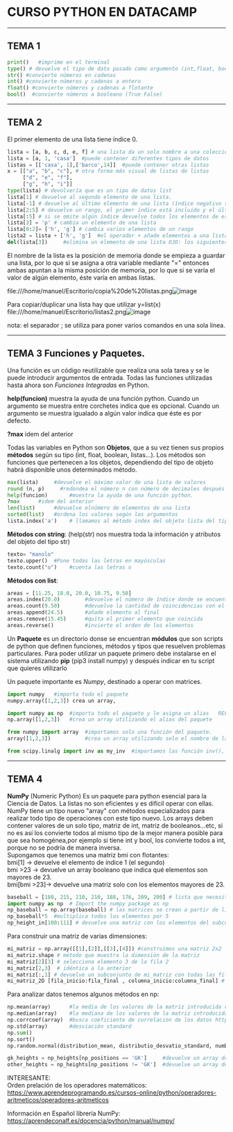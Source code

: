 # CURSO PYTHON EN DATACAMP  

---
## TEMA 1
```PYTHON
print()   #imprime en el terminal
type() # devuelve el tipo de dato pasado como argumento (int,float, bool, str...)
str() #convierte números en cadenas
int() #convierte números y cadenas a entero
float() #convierte números y cadenas a flotante
bool()  #convierte números a booleano (True False)

```
---
## TEMA 2

El primer elemento de una lista tiene índice 0.

```PYTHON
lista = [a, b, c, d, e, f] # una lista da un solo nombre a una coleccion de valores
lista = [a, 1, 'casa']  #puede contener diferentes tipos de datos
listas = [['casa', 1],['barco',14]]  #puede contener otras listas
x = [["a", "b", "c"], # otra forma más visual de listas de listas
     ["d", "e", "f"],
     ["g", "h", "i"]]
type(lista) # devolvería que es un tipo de datos list
lista[1] # devuelve al segundo elemento de una lista.
lista[-1] # devuelve al último elemento de una lista (índice negativo significa que empezamos por el final, no hay -0)
lista[2:5] # devuelve un rango, el primer índice está incluido y el último índice no
lista[:5] # si se omite algún índice devuelve todos los elementos de ese sentido
lista[3] = 'p' # cambia un elemento de una lista
lista[0:2]= ['h', 'g'] # cambia varios elementos de un rango
lista2 = lista + ['h', 'g']  #el operador + añade elementos a una lista
del(lista[3])     #elimina un elemento de una lista OJO: los siguientes elementos cambian el índice
```
El nombre de la lista es la posición de memoria donde se empieza a guardar una lista, por lo que si se asigna a otra variable mediante "=" entonces ambas apuntan a la misma posición de memoria, por lo que si se varía el valor de algún elemento, éste varía en ambas listas.

file:///home/manuel/Escritorio/copia%20de%20listas.png![image](https://user-images.githubusercontent.com/32695362/120519634-215a1680-c3d3-11eb-82f7-6a29d5a68bfc.png)

Para copiar/duplicar una lista hay que utilizar y=list(x)
file:///home/manuel/Escritorio/listas2.png![image](https://user-images.githubusercontent.com/32695362/120519899-76962800-c3d3-11eb-90c1-cee173f5eea8.png)

nota: el separador ; se utiliza para poner varios comandos en una sola línea.



---
## TEMA 3 Funciones y Paquetes.

Una función es un código reutilizable que realiza una sola tarea y se le puede introducir argumentos de entrada. Todas las funciones utilizadas hasta ahora son *Funciones Integradas* en Python.

**help(funcion)** muestra la ayuda de una función python. Cuando un argumento se muestra entre corchetes indica que es opcional. Cuando un argumento se muestra igualado a algún valor indica que éste es por defecto.

**?max** idem del anterior

Todas las variables en Python son **Objetos**, que a su vez tienen sus propios **métodos** según su tipo (int, float, boolean, listas...). Los métodos son funciones que pertenecen a los objetos, dependiendo del tipo de objeto habrá disponible unos determinados método.

```PYTHON
max(lista)     #devuelve el máximo valor de una lista de valores
round (n, p)     #redondea el número n con número de decimales después de la coma p. Si se omite p se redondea al entero más cercano
help(funcion)       #muestra la ayuda de una función python.
?max      #idem del anterior
len(list)      #devuelve elnúmero de elementos de una lista
sorted(list)   #ordena los valores según los argumentos
lista.index('a')    # llamamos al método index del objeto lista del tipo "list" y que devuelve el número de orden de un elemento de una lista
```
**Métodos con string**: (help(str) nos muestra toda la información y atributos del objeto del tipo str)
```PYTHON
texto= "manolo"
texto.upper()  #Pone todas las letras en mayúsculas
texto.count("o")    #cuenta las letras o
```

**Métodos con list**:

```PYTHON
areas = [11.25, 18.0, 20.0, 10.75, 9.50]
areas.index(20.0)        #devuelve el número de índice donde se encuentra el valor introducido como parámetro
areas.count(9.50)        #devuelve la cantidad de coincidencias con el argumento en la lista
areas.append(24.5)       #añade elemento al final
areas.remove(15.45)      #quita el primer elemento que coincida
areas.reverse()          #invierte el orden de los elementos
```

Un **Paquete** es un directorio donse se encuentran **módulos** que son scripts de python que definen funciones, métodos y tipos que resuelven problemas particulares. Para poder utilizar un paquete primero debe instalarse en el sistema utilizando **pip** (pip3 install numpy) y después indicar en tu script que quieres utilizarlo

Un paquete importante es *Numpy*, destinado a operar con matrices.

```PYTHON
import numpy   #importa todo el paquete
numpy.array([1,2,3]) crea un array,

import numpy as np  #importa todo el paquete y le asigna un alias   RECOMENDADO
np.array([1,2,3])   #crea un array utilizando el alias del paquete

from numpy import array  #importamos solo una función del paquete.
array([1,2,3])           #crea un array utilizando solo el nombre de lafunción del paquete. ESTO ES CONFUSO

from scipy.linalg import inv as my_inv  #importamos las función inv(), y le damos el nombre my_inv, del subpaquete linalg que se encuentra dentro del paquete scipy
```


---
## TEMA 4  

**NumPy** (Numeric Python) Es un paquete para python esencial para la Ciencia de Datos. La listas no son eficientes y es difícil operar con ellas. NumPy tiene un tipo nuevo "array" con métodos especializados para realizar todo tipo de operaciones con este tipo nuevo.
Los arrays deben contener valores de un solo tipo, matriz de int, matriz de booleanos...etc, si no es así los convierte todos al mismo tipo de la mejor manera posible para que sea homogénea,por ejemplo si tiene int y bool, los convierte todos a int, porque no se podría de manera inversa.  
Supongamos que tenemos una matriz bmi con flotantes:  
bmi[1]		-> devuelve el elemento de índice 1 (el segundo)  
bmi >23		-> devuelve un array booleano que indica qué elementos son mayores de 23.  
bmi[bmi >23]-> devuelve una matriz solo con los elementos mayores de 23.  
```Python
baseball = [180, 215, 210, 210, 188, 176, 209, 200] # lista que necesitamos convertir en matriz
import numpy as np  # Import the numpy package as np
np_baseball = np.array(baseball) # las matrices se crean a partir de listas
np_baseball*5  #multiplica todos los elementos por 5
np_height_in[100:111] # devuelve una matriz con los elementos del subconjunto con índices desde el 100 al 110 (parecido a las listas)
```  
Para construir una matriz de varias dimensiones:
```Python
mi_matriz = np.array([[1],[2]],[[3],[4]]) #construimos una matriz 2x2
mi_matriz.shape # método que muestra la dimensión de la matriz
mi_matriz[2][3]	# selecciona elemento 3 de la fila 2
mi_matriz[2,3]	# idéntica a la anterior
mi_matriz[:,1] # devuelve un subconjunto de mi_matriz con todas las filas (:) y la última columna( aunque se podía haber puesto un intervalo n:m)
mi_matriz_2D [fila_inicio:fila_final , columna_inicio:columna_final] # devuelve un subconjuto de la matriz_2D 
```
Para analizar datos tenemos algunos métodos en np:
```Python
np.mean(array)      #la media de los valores de la matriz introducida como argumento
np.median(array)    #la mediana de los valores de la matriz introducida como argumento
np.corrcoef(array)  #busca coeficiente de correlacion de los datos https://www.maximaformacion.es/blog-dat/que-es-la-correlacion-estadistica-y-como-interpretarla/
np.std(array)       #desviación standard
np.sum()
np.sort()
np.random.normal(distribution_mean, distributio_desvatio_standard, number of samples)

gk_heights = np_heights[np_positions == 'GK']     #devuelve un array donde los índices sean 'GK'
other_heights = np_heights[np_positions != 'GK']  #devuelve un array donde los índices NO sean 'GK'

```


INTERESANTE:  
Orden prelación de los operadores matemáticos:  
https://www.aprendeprogramando.es/cursos-online/python/operadores-aritmeticos/operadores-aritmeticos  

Información en Español librería NumPy:  
https://aprendeconalf.es/docencia/python/manual/numpy/  

